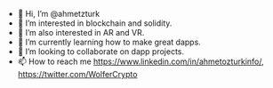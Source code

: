 - 👋 Hi, I’m @ahmetzturk
- 👀 I’m interested in blockchain and solidity.
- 👀 I’m also interested in AR and VR.
- 🌱 I’m currently learning how to make great dapps.
- 💞️ I’m looking to collaborate on dapp projects.
- 📫 How to reach me https://www.linkedin.com/in/ahmetozturkinfo/, https://twitter.com/WolferCrypto

<!---
ahmetzturk/ahmetzturk is a ✨ special ✨ repository because its `README.md` (this file) appears on your GitHub profile.
You can click the Preview link to take a look at your changes.
--->

